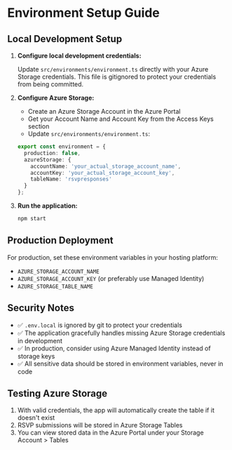 # Environment Setup Guide

## Local Development Setup

1. **Configure local development credentials:**
   
   Update `src/environments/environment.ts` directly with your Azure Storage credentials.
   This file is gitignored to protect your credentials from being committed.

2. **Configure Azure Storage:**
   - Create an Azure Storage Account in the Azure Portal
   - Get your Account Name and Account Key from the Access Keys section
   - Update `src/environments/environment.ts`:

   ```typescript
   export const environment = {
     production: false,
     azureStorage: {
       accountName: 'your_actual_storage_account_name',
       accountKey: 'your_actual_storage_account_key',
       tableName: 'rsvpresponses'
     }
   };
   ```

3. **Run the application:**
   ```bash
   npm start
   ```

## Production Deployment

For production, set these environment variables in your hosting platform:
- `AZURE_STORAGE_ACCOUNT_NAME`
- `AZURE_STORAGE_ACCOUNT_KEY` (or preferably use Managed Identity)
- `AZURE_STORAGE_TABLE_NAME`

## Security Notes

- ✅ `.env.local` is ignored by git to protect your credentials
- ✅ The application gracefully handles missing Azure Storage credentials in development
- ✅ In production, consider using Azure Managed Identity instead of storage keys
- ✅ All sensitive data should be stored in environment variables, never in code

## Testing Azure Storage

1. With valid credentials, the app will automatically create the table if it doesn't exist
2. RSVP submissions will be stored in Azure Storage Tables
3. You can view stored data in the Azure Portal under your Storage Account > Tables
